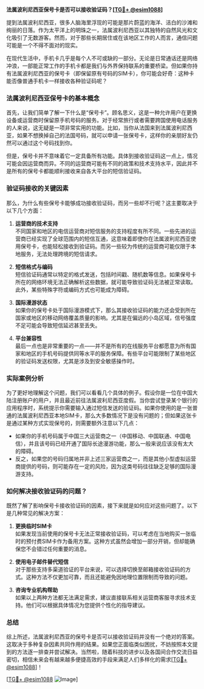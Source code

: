 **法属波利尼西亚保号卡是否可以接收验证码？[[TG💪+ @esim1088](https://t.me/s/esim1088)]**

提到法属波利尼西亚，很多人脑海里浮现的可能是那片蔚蓝的海洋、洁白的沙滩和绚丽的日落。作为太平洋上的明珠之一，法属波利尼西亚以其独特的自然风光和文化吸引了无数游客。然而，对于那些长期居住或在该地区工作的人而言，通信问题可能是一个不得不面对的现实。

在现代生活中，手机卡几乎是每个人不可或缺的一部分。无论是日常通话还是网络冲浪，一部能正常工作的手机卡都是我们与外界保持联系的重要桥梁。但如果你持有法属波利尼西亚的保号卡（即保留原有号码的SIM卡），你可能会好奇：这种卡能否像普通手机卡一样接收各种验证码呢？

### 法属波利尼西亚保号卡的基本概念

首先，让我们简单了解一下什么是“保号卡”。顾名思义，这是一种允许用户在更换设备或运营商时保留原手机号码的服务。对于经常旅行或者需要跨国使用电话服务的人来说，这无疑是一项非常实用的功能。比如，当你从法国来到法属波利尼西亚，如果不想换掉自己的法国号码，就可以申请一张保号卡，这样你的亲朋好友仍然可以通过这个号码找到你。

但是，保号卡并不意味着它一定具备所有功能。具体到接收验证码这一点上，情况可能会因运营商而异。不同的运营商可能有不同的政策和技术支持水平，因此并不是所有的保号卡都能顺利接收来自各大平台的短信验证码。

### 验证码接收的关键因素

那么，为什么有些保号卡能够成功接收验证码，而另一些却不行呢？这主要取决于以下几个方面：

1. **运营商的技术支持**  
   不同国家和地区的电信运营商对短信服务的支持程度有所不同。一些先进的运营商已经实现了全球范围内的短信互通，这意味着即使你在法属波利尼西亚使用保号卡，也能轻松接收到验证码。而另一些较为传统的运营商可能仅限于本地服务，无法处理跨境的短信请求。

2. **短信格式与编码**  
   短信验证码通常以特定的格式发送，包括时间戳、随机数等信息。如果保号卡所在的网络环境无法正确解析这些数据，就可能导致验证码无法被正常读取。此外，某些特殊字符或编码方式也可能成为障碍。

3. **国际漫游状态**  
   如果你的保号卡处于国际漫游模式下，那么其接收验证码的能力还会受到所在国家或地区的移动网络覆盖质量的影响。尤其是在偏远的小岛区域，信号强度不足可能会导致短信延迟甚至丢失。

4. **平台兼容性**  
   最后一点也是非常重要的一点——并不是所有的在线服务平台都愿意为所有国家和地区的手机号码提供同等水平的服务保障。有些平台可能限制了某些地区的验证码发送权限，尤其是涉及到安全敏感操作时。

### 实际案例分析

为了更好地理解这个问题，我们可以看看几个具体的例子。假设你是一位在中国大陆注册账户的用户，并且最近前往法属波利尼西亚度假。当你尝试登录某个银行的应用程序时，系统提示你需要输入通过短信发送的验证码。如果你使用的是一张普通的法属波利尼西亚本地SIM卡，那么大多数情况下是没有问题的；但如果这张卡是通过某种方式实现保号的，则需要额外注意以下几点：

- 如果你的手机号码属于中国三大运营商之一（中国移动、中国联通、中国电信），并且该号码已经开通了国际长途漫游功能，那么一般来说应该没有太大的障碍。
- 反之，如果您的号码归属地并非上述三家运营商之一，而是其他小型虚拟运营商提供的号码，则可能存在一定的风险，因为这类号码往往缺乏足够的国际漫游支持。

### 如何解决接收验证码的问题？

既然了解了影响保号卡接收验证码的因素，接下来就是如何应对这些问题了。以下是几种常见的解决方案：

1. **更换临时SIM卡**  
   如果发现当前使用的保号卡无法正常接收验证码，可以考虑在当地购买一张临时的预付费SIM卡作为备用方案。这种方式虽然会增加一部分开销，但却能确保您不会错过任何重要的消息。

2. **使用电子邮件替代短信**  
   对于那些支持多渠道验证的平台来说，可以选择切换至邮箱接收验证码的方式。这种方法不仅更加可靠，而且还能避免因地理位置限制而导致的问题。

3. **咨询专业机构帮助**  
   如果以上两种方法都无法满足需求，建议直接联系相关运营商客服寻求技术支持。他们可以根据具体情况为您提供个性化的指导建议。

### 总结

综上所述，法属波利尼西亚的保号卡是否可以接收验证码并没有一个绝对的答案。这取决于多种复杂因素共同作用的结果。如果您正面临类似困扰，不妨按照本文提到的方法逐一排查并尝试解决。当然啦，随着科技的进步以及各国间合作交流日益密切，相信未来会有越来越多便捷高效的手段来满足人们多样化的需求[[TG💪+ @esim1088](https://t.me/s/esim1088)]！

[[TG💪+ @esim1088](https://t.me/s/esim1088) ![Image](https://i.postimg.cc/4NQfJmqS/Snipaste-2025-05-13-00-14-12.png)]